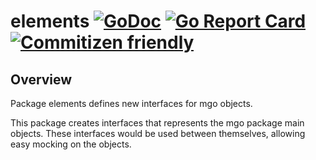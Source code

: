 # elements [![GoDoc](https://godoc.org/github.com/ddspog/mongo/elements?status.svg)](https://godoc.org/github.com/ddspog/mongo/elements) [![Go Report Card](https://goreportcard.com/badge/github.com/ddspog/mongo/elements)](https://goreportcard.com/report/github.com/ddspog/mongo/elements) [![Commitizen friendly](https://img.shields.io/badge/commitizen-friendly-brightgreen.svg)](http://commitizen.github.io/cz-cli/)

## Overview

Package elements defines new interfaces for mgo objects.

This package creates interfaces that represents the mgo package main objects. These interfaces would be used between themselves, allowing easy mocking on the objects.